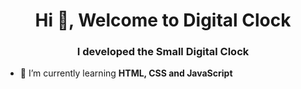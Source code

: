 <h1 align="center">Hi 👋, Welcome to Digital Clock</h1>
<h3 align="center">I developed the Small Digital Clock</h3>

- 🌱 I’m currently learning **HTML, CSS and JavaScript**
